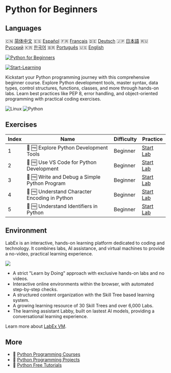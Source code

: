 # Python for Beginners

## Languages

🇨🇳 [简体中文](README_zh.md) 🇪🇸 [Español](README_es.md) 🇫🇷 [Français](README_fr.md) 🇩🇪 [Deutsch](README_de.md) 🇯🇵 [日本語](README_ja.md) 🇷🇺 [Русский](README_ru.md) 🇰🇷 [한국어](README_ko.md) 🇧🇷 [Português](README_pt.md) 🇺🇸 [English](README.md) 

[![Python for Beginners](https://cover-creator.labex.io/python-for-beginners.png)](https://labex.io/courses/python-for-beginners)

[![Start-Learning](https://img.shields.io/badge/Start-Learning-whitesmoke?style=for-the-badge)](https://labex.io/courses/python-for-beginners)

Kickstart your Python programming journey with this comprehensive beginner course. Explore Python development tools, master syntax, data types, control structures, functions, classes, and more through hands-on labs. Learn best practices like PEP 8, error handling, and object-oriented programming with practical coding exercises.

![Linux](https://img.shields.io/badge/Linux-whitesmoke?style=for-the-badge&logo=linux)
![Python](https://img.shields.io/badge/Python-whitesmoke?style=for-the-badge&logo=python)


## Exercises

|   Index | Name                                          | Difficulty   | Practice                                                                                                                 |
|---------|-----------------------------------------------|--------------|--------------------------------------------------------------------------------------------------------------------------|
|       1 | 📖 🆓 Explore Python Development Tools        | Beginner     | <a target='_blank' href='https://labex.io/tutorials/python-explore-python-development-tools-585762'>Start Lab</a>        |
|       2 | 📖 🆓 Use VS Code for Python Development      | Beginner     | <a target='_blank' href='https://labex.io/tutorials/python-use-vs-code-for-python-development-585783'>Start Lab</a>      |
|       3 | 📖 🆓 Write and Debug a Simple Python Program | Beginner     | <a target='_blank' href='https://labex.io/tutorials/python-write-and-debug-a-simple-python-program-585786'>Start Lab</a> |
|       4 | 📖 🆓 Understand Character Encoding in Python | Beginner     | <a target='_blank' href='https://labex.io/tutorials/python-understand-character-encoding-in-python-585770'>Start Lab</a> |
|       5 | 📖 🆓 Understand Identifiers in Python        | Beginner     | <a target='_blank' href='https://labex.io/tutorials/python-understand-identifiers-in-python-585776'>Start Lab</a>        |

## Environment

LabEx is an interactive, hands-on learning platform dedicated to coding and technology. It combines labs, AI assistance, and virtual machines to provide a no-video, practical learning experience.

![](https://tutorial-screenshot.getvm.io/images/vm-1725247253.png)

- A strict "Learn by Doing" approach with exclusive hands-on labs and no videos.
- Interactive online environments within the browser, with automated step-by-step checks.
- A structured content organization with the Skill Tree based learning system.
- A growing learning resource of 30 Skill Trees and over 6,000 Labs.
- The learning assistant Labby, built on lastest AI models, providing a conversational learning experience.

Learn more about [LabEx VM](https://support.labex.io/using-labex/virtual-machine).

## More

- 🔗 [Python Programming Courses](https://github.com/labex-labs/awesome-programming-courses)
- 🔗 [Python Programming Projects](https://github.com/labex-labs/awesome-programming-projects)
- 🔗 [Python Free Tutorials](https://github.com/labex-labs/python-free-tutorials)


